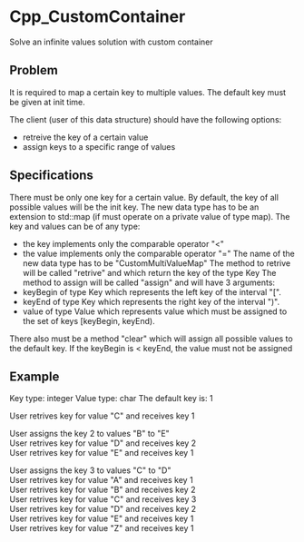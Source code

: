 # Cpp_CustomContainer

Solve an infinite values solution with custom container

## Problem

It is required to map a certain key to multiple values.
The default key must be given at init time.

The client (user of this data structure) should have the following options:
- retreive the key of a certain value
- assign keys to a specific range of values

## Specifications

There must be only one key for a certain value. 
By default, the key of all possible values will be the init key.
The new data type has to be an extension to std::map (if must operate on a private value of type map).
The key and values can be of any type:
- the key implements only the comparable operator "<"
- the value implements only the comparable operator "="
The name of the new data type has to be "CustomMultiValueMap"
The method to retrive will be called "retrive" and which return the key of the type Key
The method to assign will be called "assign" and will have 3 arguments:
- keyBegin of type Key which represents the left key of the interval "\[".
- keyEnd of type Key which represents the right key of the interval ")".
- value of type Value which represents value which must be assigned to the set of keys [keyBegin, keyEnd).


There also must be a method "clear" which will assign all possible values to the default key.
If the keyBegin is < keyEnd, the value must not be assigned

## Example

Key type: integer
Value type: char
The default key is: 1

User retrives key for value "C" and receives key 1

User assigns the key 2 to values "B" to "E"<br>
User retrives key for value "D" and receives key 2<br>
User retrives key for value "E" and receives key 1<br>

User assigns the key 3 to values "C" to "D"<br>
User retrives key for value "A" and receives key 1<br>
User retrives key for value "B" and receives key 2<br>
User retrives key for value "C" and receives key 3<br>
User retrives key for value "D" and receives key 2<br>
User retrives key for value "E" and receives key 1<br>
User retrives key for value "Z" and receives key 1<br>
